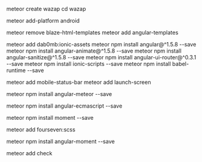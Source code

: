 
meteor create wazap
cd wazap

meteor add-platform android

meteor remove blaze-html-templates
meteor add angular-templates

meteor add dab0mb:ionic-assets
meteor npm install angular@^1.5.8 --save
meteor npm install angular-animate@^1.5.8 --save
meteor npm install angular-sanitize@^1.5.8 --save
meteor npm install angular-ui-router@^0.3.1 --save
meteor npm install ionic-scripts --save
meteor npm install babel-runtime --save

meteor add mobile-status-bar
meteor add launch-screen


meteor npm install angular-meteor --save

meteor npm install angular-ecmascript --save

meteor npm install moment --save

meteor add fourseven:scss

meteor npm install angular-moment --save

meteor add check